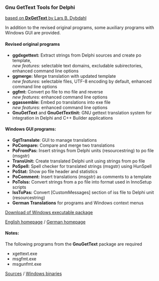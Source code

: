 ### Gnu GetText Tools for Delphi 

[based on **DxGetText** by Lars B. Dybdahl](http://sourceforge.net/projects/dxgettext/)

In addition to the revised original programs, some auxiliary programs with 
Windows GUI are provided.

#### Revised original programs
- **ggdxgettext:** Extract strings from Delphi sources and create po template,  
_new features:_ selectable text domains, excludable subirectories, enhanced command line options
- **ggmerge:** Merge translation with updated template  
_new features:_ selectable files, UTF-8 encoding by default, enhanced command line options
- **ggfmt:** Convert po file to mo file and reverse  
_new features:_ enhanced command line options 
- **ggassemble:** Embed po translations into exe file  
_new features:_ enhanced command line options 
- **GnuGetText** and **GnuGetTextInit:** GNU gettext translation system for integration 
  in Delphi and C++ Builder applications 

#### Windows GUI programs:
- **GgtTranslate**: GUI to manage translations
- **PoCompare:** Compare and merge two translations
- **PoFromPas:** Insert strings from Delphi units (resourcestring) to po file (msgstr) 
- **TransUnit:** Create translated Delphi unit using strings from po file
- **PoSpell:** Spell checker for translated strings (msgstr) using HunSpell
- **PoStat:** Show po file header and statistics
- **PoComment:** Insert translations (msgstr) as comments to a template
- **PoToIss:** Convert strings from a po file into format used in InnoSetup scripts
- **IssToPas:** Convert [CustomMessages] section of iss file to Delphi unit (resourcestring) 
- **German Translations** for programs and Windows context menus

[Download of Windows executable package](https://www.rathlev-home.de/tools/download/ggt-translate-setup.exe)

[English homepage](https://www.rathlev-home.de/index-e.html?tools/prog-e.html#gettext) / 
[German homepage](https://www.rathlev-home.de/tools/progtools.html#language)

#### Notes:
The following programs from the **GnuGetText** package are required
- xgettext.exe
- msgfmt.exe
- msgunfmt.exe

[Sources](https://www.gnu.org/software/gettext/) / [Windows binaries](https://mlocati.github.io/gettext-iconv-windows/) 

